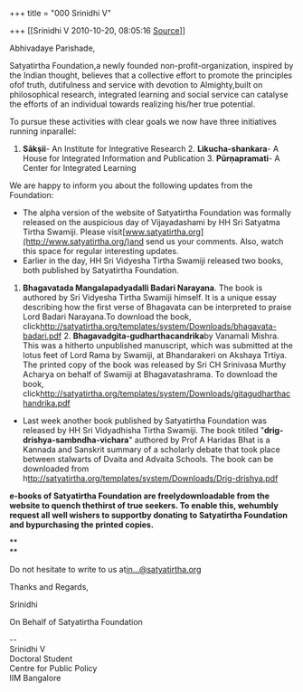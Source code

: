 +++
title = "000 Srinidhi V"

+++
[[Srinidhi V	2010-10-20, 08:05:16 [Source](https://groups.google.com/g/bvparishat/c/1bM9wEwsexs)]]



Abhivadaye Parishade,

  

Satyatirtha Foundation,a newly founded non-profit-organization, inspired by the Indian thought, believes that a collective effort to promote the principles ofof truth, dutifulness and service with devotion to Almighty,built on philosophical research, integrated learning and social service can catalyse the efforts of an individual towards realizing his/her true potential.

  

To pursue these activities with clear goals we now have three initiatives running inparallel:

1.  **Sākṣii**- An Institute for Integrative Research 2.  **Likucha-shankara**- A House for Integrated Information and
    Publication 3.  **Pūrṇapramati**- A Center for Integrated Learning

We are happy to inform you about the following updates from the Foundation:

-   The alpha version of the website of Satyatirtha Foundation was
    formally released on the auspicious day of Vijayadashami by HH Sri
    Satyatma Tirtha Swamiji. Please
    visit[www.satyatirtha.org](http://www.satyatirtha.org/)and send us
    your comments. Also, watch this space for regular interesting
    updates.
-   Earlier in the day, HH Sri Vidyesha Tirtha Swamiji released two
    books, both published by Satyatirtha Foundation.

1.  **Bhagavatada Mangalapadyadalli Badari Narayana**. The book is
    authored by Sri Vidyesha Tirtha Swamiji himself. It is a unique
    essay describing how the first verse of Bhagavata can be interpreted
    to praise Lord Badari Narayana.To download the book,
    click<http://satyatirtha.org/templates/system/Downloads/bhagavata-badari.pdf> 2.  **Bhagavadgita-gudharthacandrika**by Vanamali Mishra. This was a
    hitherto unpublished manuscript, which was submitted at the lotus
    feet of Lord Rama by Swamiji, at Bhandarakeri on Akshaya Trtiya. The
    printed copy of the book was released by Sri CH Srinivasa Murthy
    Acharya on behalf of Swamiji at Bhagavatashrama. To download the
    book,
    click<http://satyatirtha.org/templates/system/Downloads/gitagudharthachandrika.pdf>

-   Last week another book published by Satyatirtha Foundation was
    released by HH Sri Vidyadhisha Tirtha Swamiji. The book titiled
    "**drig-drishya-sambndha-vichara**" authored by Prof A Haridas Bhat
    is a Kannada and Sanskrit summary of a scholarly debate that took
    place between stalwarts of Dvaita and Advaita Schools. The book can
    be downloaded from
    h[ttp://satyatirtha.org/templates/system/Downloads/Drig-drishya.pdf](http://satyatirtha.org/templates/system/Downloads/Drig-drishya.pdf)

**e-books of Satyatirtha Foundation are freelydownloadable from the website to quench thethirst of true seekers. To enable this, wehumbly request all well wishers to supportby donating to Satyatirtha Foundation and bypurchasing the printed copies.**

**  
**

Do not hesitate to write to us at[in...@satyatirtha.org]()

  

Thanks and Regards,

  

Srinidhi

  

On Behalf of Satyatirtha Foundation

  

--  
Srinidhi V  
Doctoral Student  
Centre for Public Policy  
IIM Bangalore

